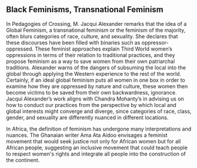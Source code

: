 
## Black Feminisms, Transnational Feminism

In Pedagogies of Crossing, M. Jacqui Alexander remarks
that the idea of a Global Feminism, a transnational feminism or the feminism of the majority, often blurs categories of race, culture, and sexuality. She declares that these discourses have been filled with binaries such as oppressor-oppressed. These feminist approaches explain Third World women’s oppressions in terms of their relation to traditional practices, and they propose feminism as a way to save women from their own patriarchal traditions. Alexander warns of the dangers of subsuming the local into the
global through applying the Western experience to the rest of the world. Certainly, if an ideal global feminism puts all women in one box in order to examine how they are oppressed by nature and culture, these women then become victims to be saved from their own backwardness, ignorance. Jacqui Alexander’s work aligns with Chandra Mohanty’s in advising us on how to conduct our practices from the perspective by which local and global interests might converge and diverge, since categories of race, class, gender, and sexuality are differently nuanced in different locations. 


In Africa, the definition of feminism has undergone many interpretations and
nuances. The Ghanaian writer Ama Ata Aidoo envisages a feminist movement that would seek justice not only for African women but for all African people, suggesting an inclusive movement that could teach people to respect women's rights and integrate all people into the construction of the continent.
